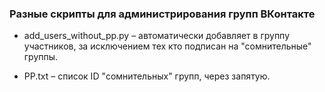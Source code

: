 ### Разные скрипты для администрирования групп ВКонтакте

* add_users_without_pp.py – автоматически добавляет в группу участников, за исключением тех кто подписан на "сомнительные" группы. 

* PP.txt – список ID "сомнительных" групп, через запятую.
